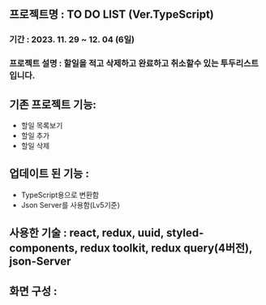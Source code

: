 ## 프로젝트명 : TO DO LIST (Ver.TypeScript)

### 기간 : 2023. 11. 29 ~ 12. 04 (6일)

### 프로젝트 설명 : 할일을 적고 삭제하고 완료하고 취소할수 있는 투두리스트입니다.

## 기존 프로젝트 기능:

- 할일 목록보기
- 할일 추가
- 할일 삭제

## 업데이트 된 기능 :

- TypeScript용으로 변환함
- Json Server를 사용함(Lv5기준)

## 사용한 기술 : react, redux, uuid, styled-components, redux toolkit, redux query(4버전), json-Server

## 화면 구성 :

